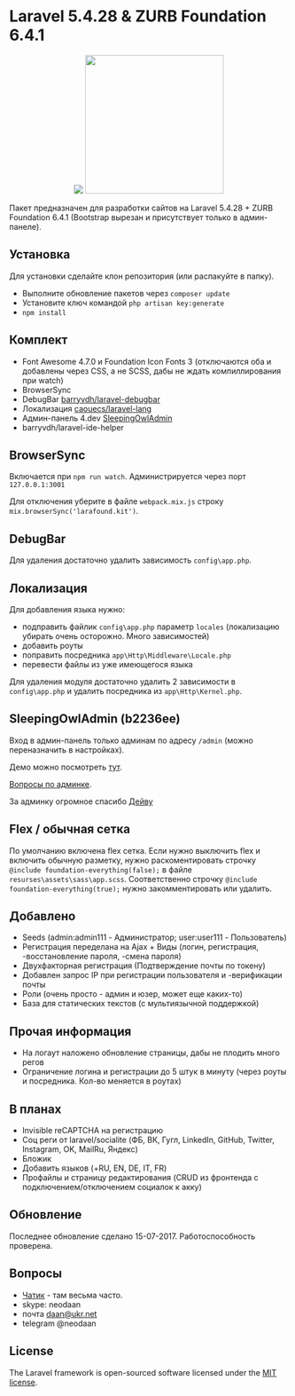 # Laravel 5.4.28 & ZURB Foundation 6.4.1
<p align="center"><img src="https://laravel.com/assets/img/components/logo-laravel.svg"> <img width="250" src="http://foundation.zurb.com/assets/img/homepage/responsive-through-and-through.svg"></p>

Пакет предназначен для разработки сайтов на Laravel 5.4.28 + ZURB Foundation 6.4.1 (Bootstrap вырезан и присутствует только в админ-панеле).

## Установка
Для установки сделайте клон репозитория (или распакуйте в папку).
- Выполните обновление пакетов через `composer update`
- Установите ключ командой `php artisan key:generate`
- `npm install`


## Комплект
- Font Awesome 4.7.0 и Foundation Icon Fonts 3 (отключаются оба и добавлены через CSS, а не SCSS, дабы не ждать компиллирования при watch)
- BrowserSync
- DebugBar [barryvdh/laravel-debugbar](https://github.com/barryvdh/laravel-debugbar)
- Локализация [caouecs/laravel-lang](https://github.com/caouecs/Laravel-lang)
- Админ-панель 4.dev [SleepingOwlAdmin](https://github.com/LaravelRUS/SleepingOwlAdmin)
- barryvdh/laravel-ide-helper

## BrowserSync
Включается при `npm run watch`. Администрируется через порт `127.0.0.1:3001`

Для отключения уберите в файле `webpack.mix.js` строку `mix.browserSync('larafound.kit')`.

## DebugBar
Для удаления достаточно удалить зависимость `config\app.php`.

## Локализация
Для добавления языка нужно:
- подправить файлик `config\app.php` параметр `locales` (локализацию убирать очень осторожно. Много зависимостей)
- добавить роуты
- поправить посредника `app\Http\Middleware\Locale.php`
- перевести файлы из уже имеющегося языка

Для удаления модуля достаточно удалить 2 зависимости в `config\app.php` и удалить посредника из `app\Http\Kernel.php`.

## SleepingOwlAdmin (b2236ee)
Вход в админ-панель только админам по адресу `/admin` (можно переназначить в настройках).

Демо можно посмотреть [тут](http://demo.sleepingowladmin.ru/).

[Вопросы по админке](https://gitter.im/LaravelRUS/SleepingOwlAdmin).

За админку огромное спасибо [Дейву](https://github.com/aios)

## Flex / обычная сетка
По умолчанию включена flex сетка. Если нужно выключить flex и включить обычную разметку, нужно раскоментировать строчку `@include foundation-everything(false);` в файле `resurses\assets\sass\app.scss`. Соответственно строчку `@include foundation-everything(true);` нужно закомментировать или удалить.

## Добавлено
- Seeds (admin:admin111 - Администратор; user:user111 - Пользователь)
- Регистрация переделана на Ajax + Виды (логин, регистрация, -восстановление пароля, -смена пароля)
- Двухфакторная регистрация (Подтверждение почты по токену)
- Добавлен запрос IP при регистрации пользователя и -верификации почты
- Роли (очень просто - админ и юзер, может еще каких-то)
- База для статических текстов (с мультиязычной поддержкой)

## Прочая информация
- На логаут наложено обновление страницы, дабы не плодить много регов
- Ограничение логина и регистрации до 5 штук в минуту (через роуты и посредника. Кол-во меняется в роутах)

## В планах
- Invisible reCAPTCHA на регистрацию
- Соц реги от laravel/socialite (ФБ, ВК, Гугл, LinkedIn, GitHub, Twitter, Instagram, OK, MailRu, Яндекс)
- Бложик
- Добавить языков (+RU, EN, DE, IT, FR)
- Профайлы и страницу редактирования (CRUD из фронтенда с подключением/отключением социалок к акку)

## Обновление
Последнее обновление сделано 15-07-2017. Работоспособность проверена.

## Вопросы
- [Чатик](https://gitter.im/ZURB-Foundation/Lobby) - там весьма часто.
- skype: neodaan
- почта daan@ukr.net
- telegram @neodaan

## License

The Laravel framework is open-sourced software licensed under the [MIT license](http://opensource.org/licenses/MIT).
